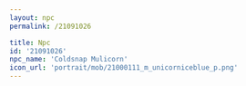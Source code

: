 ```yaml
---
layout: npc
permalink: /21091026

title: Npc
id: '21091026'
npc_name: 'Coldsnap Mulicorn'
icon_url: 'portrait/mob/21000111_m_unicorniceblue_p.png'
---
```

